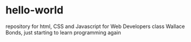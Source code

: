 # hello-world
repository for html, CSS and Javascript for Web Developers class
Wallace Bonds, just starting to learn programming again
